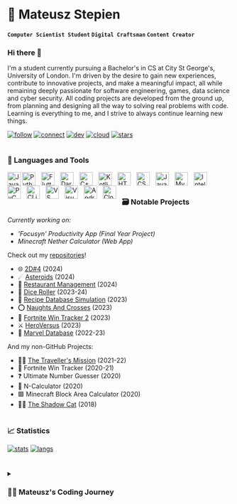 # 🚀 Mateusz Stepien

**`Computer Scientist Student` `Digital Craftsman` `Content Creator`**

### Hi there 👋

I'm a student currently pursuing a Bachelor's in CS at City St George's, University of London. I'm driven by the desire to gain new experiences, contribute to innovative projects, and make a meaningful impact, all while remaining deeply passionate for software engineering, games, data science and cyber security. All coding projects are developed from the ground up, from planning and designing all the way to solving real problems with code. Learning is everything to me, and I strive to always continue learning new things.

<!-- Social badges -->

<!-- FORMAT: [https://custom-icon-badges.demolab.com/badge/[TEXT]-[COLOUR]?style=for-the-badge&logoColor=[BG_COLOUR]&logo=[LOGO_NAME]] -->

<p align="left">
    <a href="https://github.com/MateuszS6?tab=followers">
        <img alt="follow" title="Follow me on Github!" src="https://custom-icon-badges.demolab.com/badge/follow-640464?style=for-the-badge&logoColor=white&logo=people"/></a>
    <a href="https://www.linkedin.com/in/matz-stepien">
        <img alt="connect" title="Connect with me on LinkedIn!" src="https://custom-icon-badges.demolab.com/badge/connect-1155ba?style=for-the-badge&logoColor=white&logo=person-add"/></a>
    <a href="https://g.dev/mateusz-stepien">
        <img alt="dev" title="Visit my Google Developers profile!" src="https://custom-icon-badges.demolab.com/badge/google%20dev-55960c?style=for-the-badge&logoColor=white&logo=code"/></a>
    <a href="https://www.cloudskillsboost.google/public_profiles/097ea9ea-9a0a-4a62-a530-bb0156aefb42">
        <img alt="cloud" title="Visit my Google Cloud Skills Boost profile!" src="https://custom-icon-badges.demolab.com/badge/cloud%20skills-red?style=for-the-badge&logoColor=white&logo=cloud"/></a>
    <a href="https://github.com/mateuszs6?tab=repositories&sort=stargazers">
        <img alt="stars" title="Total stars on GitHub" src="https://custom-icon-badges.demolab.com/badge/stars-gold?style=for-the-badge&logoColor=black&logo=star"/></a>
</p>

#

### 🧰 Languages and Tools

<!-- COPY+PASTE: [align="left" title="NAME" width="40px" style="padding-right:10px;" ] -->

<img align="left" title="Java" width="30px" src="https://cdn.jsdelivr.net/gh/devicons/devicon/icons/java/java-original.svg"/>
<img align="left" title="Python" width="30px" style="padding-right:10px;" src="https://cdn.jsdelivr.net/gh/devicons/devicon/icons/python/python-original.svg" />
<img align="left" title="Flutter" width="30px" style="padding-right:10px;" src="https://cdn.jsdelivr.net/gh/devicons/devicon@latest/icons/flutter/flutter-original.svg" />
<img align="left" title="Dart" width="30px" style="padding-right:10px;" src="https://cdn.jsdelivr.net/gh/devicons/devicon@latest/icons/dart/dart-original.svg" />
<img align="left" title="C++" width="30px" style="padding-right:10px;" src="https://cdn.jsdelivr.net/gh/devicons/devicon/icons/cplusplus/cplusplus-original.svg" />
<img align="left" title="Kotlin" width="30px" style="padding-right:10px;" src="https://cdn.jsdelivr.net/gh/devicons/devicon/icons/kotlin/kotlin-original.svg" />
<img align="left" title="HTML" width="30px" style="padding-right:10px;" src="https://cdn.jsdelivr.net/gh/devicons/devicon/icons/html5/html5-plain.svg" />
<img align="left" title="CSS" width="30px" style="padding-right:10px;" src="https://cdn.jsdelivr.net/gh/devicons/devicon/icons/css3/css3-plain.svg" />
<img align="left" title="JavaScript" width="30px" style="padding-right:10px;" src="https://cdn.jsdelivr.net/gh/devicons/devicon/icons/javascript/javascript-plain.svg" />
<img align="left" title="MySQL" width="30px" style="padding-right:10px;" src="https://cdn.jsdelivr.net/gh/devicons/devicon/icons/mysql/mysql-original.svg" />
<!-- <img align="left" title="GitHub" width="30px" style="padding-right:10px;" src="https://cdn.jsdelivr.net/gh/devicons/devicon/icons/github/github-original.svg" /> -->
<!-- <img align="left" title="Gradle" width="30px" style="padding-right:10px;" src="https://cdn.jsdelivr.net/gh/devicons/devicon/icons/gradle/gradle-plain.svg" /> -->
<img align="left" title="IntelliJ IDEA" width="30px" style="padding-right:10px;" src="https://cdn.jsdelivr.net/gh/devicons/devicon@latest/icons/intellij/intellij-original.svg" />
<img align="left" title="PyCharm" width="30px" style="padding-right:10px;" src="https://cdn.jsdelivr.net/gh/devicons/devicon@latest/icons/pycharm/pycharm-original.svg" />
<img align="left" title="CLion" width="30px" style="padding-right:10px;" src="https://cdn.jsdelivr.net/gh/devicons/devicon@latest/icons/clion/clion-original.svg" />
<img align="left" title="VS Code" width="30px" style="padding-right:10px;" src="https://cdn.jsdelivr.net/gh/devicons/devicon@latest/icons/vscode/vscode-original.svg" />
<img align="left" title="Visual Studio" width="30px" style="padding-right:10px;" src="https://cdn.jsdelivr.net/gh/devicons/devicon@latest/icons/visualstudio/visualstudio-original.svg" />
<img align="left" title="Android Studio" width="30px" style="padding-right:10px;" src="https://cdn.jsdelivr.net/gh/devicons/devicon/icons/androidstudio/androidstudio-original.svg" />
<img align="left" title="Cloud Skills Boost" width="30px" style="padding-right:10px;" src="https://cdn.jsdelivr.net/gh/devicons/devicon@latest/icons/googlecloud/googlecloud-original.svg" />
<br />

#

### 🗃️ Notable Projects

*Currently working on:*
- *'Focusyn' Productivity App (Final Year Project)*
- *Minecraft Nether Calculator (Web App)*

Check out my [repositories](https://github.com/mateuszs6?tab=repositories)!
- 🌐 [2D#4](https://github.com/MateuszS6/2DH4) (2024)
- ☄ [Asteroids](https://github.com/MateuszS6/AsteroidsGame) (2024)
- 🛃 [Restaurant Management](https://github.com/MateuszS6/RestaurantManagementSystem) (2024)
- 🎲 [Dice Roller](https://github.com/MateuszS6/DiceRoller) (2023-24)
- 📜 [Recipe Database Simulation](https://github.com/MateuszS6/RecipeDatabaseSimulator) (2023)
- ⭕ [Naughts And Crosses](https://github.com/MateuszS6/NaughtsAndCrosses) (2023)
- 🥈 [Fortnite Win Tracker 2](https://github.com/MateuszS6/FortniteWinTracker2) (2023)
- ⚔️ [HeroVersus](https://github.com/MateuszS6/HeroVersusGame) (2023)
- 🦸 [Marvel Database](https://github.com/MateuszS6/marvel_db) (2022-23)

And my non-GitHub Projects:
- 🏃‍♂️ [The Traveller's Mission](https://replit.com/@MateuszStepien1/The-Travellers-Mission?v=1#main.py) (2021-22)
- 🥇 Fortnite Win Tracker (2020-21)
- ❓ Ultimate Number Guesser (2020)
- 🧮 N-Calculator (2020)
- 🟩 Minecraft Block Area Calculator (2020)
- 🐱‍👤 [The Shadow Cat](https://flowlab.io/games/play/937230) (2018)

#

### 📈 Statistics

<!-- ![stats](https://github-readme-stats.vercel.app/api?username=MateuszS6&show_icons=true&theme=prussian) -->
[![stats](https://github-readme-stats.vercel.app/api?username=MateuszS6)](https://github.com/anuraghazra/github-readme-stats)
[![langs](https://github-readme-stats.vercel.app/api/top-langs/?username=MateuszS6&layout=compact&hide=c,cmake)](https://github.com/anuraghazra/github-readme-stats)

#

<!-- COMPLETE/CHANGE THIS -->

<details>
    <summary><h3>👨‍💻 Mateusz's Coding Journey</h3></summary>
    ...

<!--

**MateuszS6/MateuszS6** is a ✨ _special_ ✨ repository because its `README.md` (this file) appears on your GitHub profile.

Here are some ideas to get you started:

- 🔭 I’m currently working on ...
- 🌱 I’m currently learning ...
- 👯 I’m looking to collaborate on ...
- 🤔 I’m looking for help with ...
- 💬 Ask me about ...
- 📫 How to reach me: ...
- 😄 Pronouns: ...
- ⚡ Fun fact: ...
-->
